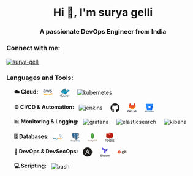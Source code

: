 <h1 align="center">Hi 👋, I'm surya gelli</h1>
<h3 align="center">A passionate DevOps Engineer from India</h3>

<h3 align="left">Connect with me:</h3>
<p align="left">
<a href="https://linkedin.com/in/surya-gelli" target="blank"><img align="center" src="https://raw.githubusercontent.com/rahuldkjain/github-profile-readme-generator/master/src/images/icons/Social/linked-in-alt.svg" alt="surya-gelli" height="30" width="40" /></a>
</p>

<h3 align="left">Languages and Tools:</h3>

<div style="margin-left: 20px;">

  <p>
    <b>☁️ Cloud:</b>
    <img src="https://raw.githubusercontent.com/devicons/devicon/master/icons/amazonwebservices/amazonwebservices-original-wordmark.svg" alt="aws" height="25" style="vertical-align:middle; margin: 0 8px;"/> 
    <img src="https://raw.githubusercontent.com/devicons/devicon/master/icons/docker/docker-original-wordmark.svg" alt="docker" height="25" style="vertical-align:middle; margin: 0 8px;"/> 
    <img src="https://www.vectorlogo.zone/logos/kubernetes/kubernetes-icon.svg" alt="kubernetes" height="25" style="vertical-align:middle; margin: 0 8px;"/> 
  </p>

  <p>
    <b>⚙️ CI/CD & Automation:</b>
    <img src="https://www.vectorlogo.zone/logos/jenkins/jenkins-icon.svg" alt="jenkins" height="25" style="vertical-align:middle; margin: 0 8px;"/> 
    <img src="https://raw.githubusercontent.com/devicons/devicon/master/icons/github/github-original.svg" alt="github" height="25" style="vertical-align:middle; margin: 0 8px;"/>
    <img src="https://raw.githubusercontent.com/devicons/devicon/master/icons/gitlab/gitlab-original-wordmark.svg" alt="gitlab" height="25" style="vertical-align:middle; margin: 0 8px;"/>
    <img src="https://raw.githubusercontent.com/devicons/devicon/master/icons/bitbucket/bitbucket-original-wordmark.svg" alt="bitbucket" height="25" style="vertical-align:middle; margin: 0 8px;"/>
  </p>

  <p>
    <b>📊 Monitoring & Logging:</b>
    <img src="https://www.vectorlogo.zone/logos/grafana/grafana-icon.svg" alt="grafana" height="25" style="vertical-align:middle; margin: 0 8px;"/> 
    <img src="https://www.vectorlogo.zone/logos/elastic/elastic-icon.svg" alt="elasticsearch" height="25" style="vertical-align:middle; margin: 0 8px;"/> 
    <img src="https://www.vectorlogo.zone/logos/elasticco_kibana/elasticco_kibana-icon.svg" alt="kibana" height="25" style="vertical-align:middle; margin: 0 8px;"/> 
  </p>

  <p>
    <b>🗄️ Databases:</b>
    <img src="https://raw.githubusercontent.com/devicons/devicon/master/icons/mysql/mysql-original-wordmark.svg" alt="mysql" height="25" style="vertical-align:middle; margin: 0 8px;"/> 
    <img src="https://raw.githubusercontent.com/devicons/devicon/master/icons/postgresql/postgresql-original-wordmark.svg" alt="postgresql" height="25" style="vertical-align:middle; margin: 0 8px;"/> 
    <img src="https://raw.githubusercontent.com/devicons/devicon/master/icons/mongodb/mongodb-original-wordmark.svg" alt="mongodb" height="25" style="vertical-align:middle; margin: 0 8px;"/> 
    <img src="https://raw.githubusercontent.com/devicons/devicon/master/icons/redis/redis-original-wordmark.svg" alt="redis" height="25" style="vertical-align:middle; margin: 0 8px;"/> 
  </p>

  <p>
    <b>🔐 DevOps & DevSecOps:</b>
    <img src="https://raw.githubusercontent.com/devicons/devicon/master/icons/ansible/ansible-original.svg" alt="ansible" height="25" style="vertical-align:middle; margin: 0 8px;"/>
    <img src="https://raw.githubusercontent.com/devicons/devicon/master/icons/terraform/terraform-original-wordmark.svg" alt="terraform" height="25" style="vertical-align:middle; margin: 0 8px;"/>
    <img src="https://raw.githubusercontent.com/devicons/devicon/master/icons/git/git-original-wordmark.svg" alt="git" height="25" style="vertical-align:middle; margin: 0 8px;"/>
  </p>

  <p>
    <b>💻 Scripting:</b>
    <img src="https://www.vectorlogo.zone/logos/gnu_bash/gnu_bash-icon.svg" alt="bash" height="25" style="vertical-align:middle; margin: 0 8px;"/>
  </p>

</div>
